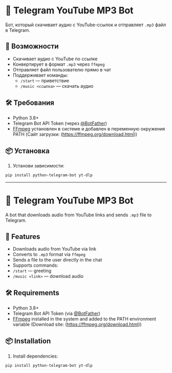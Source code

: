 # 🎵 Telegram YouTube MP3 Bot

Бот, который скачивает аудио с YouTube-ссылок и отправляет `.mp3` файл в Telegram.

## 🚀 Возможности

- Скачивает аудио с YouTube по ссылке
- Конвертирует в формат `.mp3` через `ffmpeg`
- Отправляет файл пользователю прямо в чат
- Поддерживает команды:
  - `/start` — приветствие
  - `/music <ссылка>` — скачать аудио

## 🛠 Требования

- Python 3.8+
- Telegram Bot API Token (через [@BotFather](https://t.me/BotFather))
- [FFmpeg](https://ffmpeg.org/) установлен в системе и добавлен в переменную окружения PATH (Сайт загрузки: (https://ffmpeg.org/download.html))

## 📦 Установка

1. Установи зависимости:

```bash
pip install python-telegram-bot yt-dlp
```
____________________________________________________________________________________________________________

# 🎵 Telegram YouTube MP3 Bot

A bot that downloads audio from YouTube links and sends `.mp3` file to Telegram.

## 🚀 Features

- Downloads audio from YouTube via link
- Converts to `.mp3` format via `ffmpeg`
- Sends a file to the user directly in the chat
- Supports commands:
- `/start` — greeting
- `/music <link>` — download audio

## 🛠 Requirements

- Python 3.8+
- Telegram Bot API Token (via [@BotFather](https://t.me/BotFather))
- [FFmpeg](https://ffmpeg.org/) installed in the system and added to the PATH environment variable (Download site: (https://ffmpeg.org/download.html))

## 📦 Installation

1. Install dependencies:

```bash
pip install python-telegram-bot yt-dlp
```
